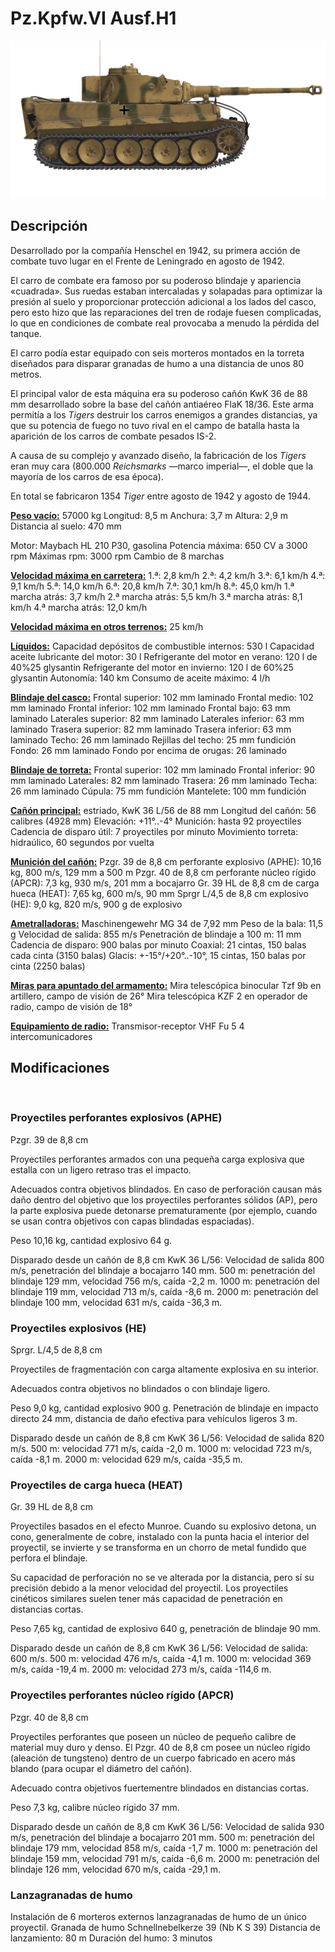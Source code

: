 # Pz.Kpfw.VI Ausf.H1

![_pzvi-h1](../images/_pzvi-h1.png)

## Descripción

Desarrollado por la compañía Henschel en 1942, su primera acción de combate tuvo lugar en el Frente de Leningrado en agosto de 1942.

El carro de combate era famoso por su poderoso blindaje y apariencia «cuadrada». Sus ruedas estaban intercaladas y solapadas para optimizar la presión al suelo y proporcionar protección adicional a los lados del casco, pero esto hizo que las reparaciones del tren de rodaje fuesen complicadas, lo que en condiciones de combate real provocaba a menudo la pérdida del tanque.

El carro podía estar equipado con seis morteros montados en la torreta diseñados para disparar granadas de humo a una distancia de unos 80 metros.

El principal valor de esta máquina era su poderoso cañón KwK 36 de 88 mm desarrollado sobre la base del cañón antiaéreo FlaK 18/36. Este arma permitía a los <i>Tigers</i> destruir los carros enemigos a grandes distancias, ya que su potencia de fuego no tuvo rival en el campo de batalla hasta la aparición de los carros de combate pesados IS-2.

A causa de su complejo y avanzado diseño, la fabricación de los <i>Tigers</i> eran muy cara (800.000 <i>Reichsmarks</i> —marco imperial—, el doble que la mayoría de los carros de esa época). 

En total se fabricaron 1354 <i>Tiger</i> entre agosto de 1942 y agosto de 1944.

<b><u>Peso vacío:</u></b> 57000 kg
Longitud: 8,5 m
Anchura: 3,7 m
Altura: 2,9 m
Distancia al suelo: 470 mm

Motor: Maybach HL 210 P30, gasolina
Potencia máxima: 650 CV a 3000 rpm
Máximas rpm: 3000 rpm
Cambio de 8 marchas

<b><u>Velocidad máxima en carretera:</u></b>
1.ª: 2,8 km/h
2.ª: 4,2 km/h
3.ª: 6,1 km/h
4.ª: 9,1 km/h
5.ª: 14,0 km/h
6.ª: 20,8 km/h
7.ª: 30,1 km/h
8.ª: 45,0 km/h
1.ª marcha atrás: 3,7 km/h
2.ª marcha atrás: 5,5 km/h
3.ª marcha atrás: 8,1 km/h
4.ª marcha atrás: 12,0 km/h

<b><u>Velocidad máxima en otros terrenos:</u></b> 25 km/h

<b><u>Líquidos:</u></b>
Capacidad depósitos de combustible internos: 530 l
Capacidad aceite lubricante del motor: 30 l
Refrigerante del motor en verano: 120 l de 40%25 glysantin
Refrigerante del motor en invierno: 120 l de 60%25 glysantin
Autonomía: 140 km
Consumo de aceite máximo: 4 l/h

<b><u>Blindaje del casco:</u></b>
Frontal superior: 102 mm laminado
Frontal medio: 102 mm laminado
Frontal inferior: 102 mm laminado
Frontal bajo: 63 mm laminado
Laterales superior: 82 mm laminado
Laterales inferior: 63 mm laminado
Trasera superior: 82 mm laminado
Trasera inferior: 63 mm laminado
Techo: 26 mm laminado
Rejillas del techo: 25 mm fundición
Fondo: 26 mm laminado
Fondo por encima de orugas: 26 laminado

<b><u>Blindaje de torreta:</u></b>
Frontal superior: 102 mm laminado
Frontal inferior: 90 mm laminado
Laterales: 82 mm laminado
Trasera: 26 mm laminado
Techa: 26 mm laminado
Cúpula: 75 mm fundición
Mantelete: 100 mm fundición

<b><u>Cañón principal:</u></b> estriado, KwK 36 L/56 de 88 mm
Longitud del cañón: 56 calibres (4928 mm)
Elevación: +11°..-4°
Munición: hasta 92 proyectiles
Cadencia de disparo útil: 7 proyectiles por minuto
Movimiento torreta: hidraúlico, 60 segundos por vuelta

<b><u>Munición del cañón:</u></b>
Pzgr. 39 de 8,8 cm perforante explosivo (APHE): 10,16 kg, 800 m/s, 129 mm a 500 m
Pzgr. 40 de 8,8 cm perforante núcleo rígido (APCR): 7,3 kg, 930 m/s, 201 mm a bocajarro
Gr. 39 HL de 8,8 cm de carga hueca (HEAT): 7,65 kg, 600 m/s, 90 mm
Sprgr L/4,5 de 8,8 cm explosivo (HE): 9,0 kg, 820 m/s, 900 g de explosivo

<b><u>Ametralladoras:</u></b> Maschinengewehr MG 34 de 7,92 mm
Peso de la bala: 11,5 g
Velocidad de salida: 855 m/s
Penetración de blindaje a 100 m: 11 mm
Cadencia de disparo: 900 balas por minuto
Coaxial: 21 cintas, 150 balas cada cinta (3150 balas)
Glacis: +-15°/+20°..-10°, 15 cintas, 150 balas por cinta (2250 balas)

<b><u>Miras para apuntado del armamento:</u></b>
Mira telescópica binocular Tzf 9b en artillero, campo de visión de 26°
Mira telescópica KZF 2 en operador de radio, campo de visión de 18°

<b><u>Equipamiento de radio:</u></b>
Transmisor-receptor VHF Fu 5
4 intercomunicadores


## Modificaciones
﻿

### Proyectiles perforantes explosivos (APHE)

Pzgr. 39 de 8,8 cm

Proyectiles perforantes armados con una pequeña carga explosiva que estalla con un ligero retraso tras el impacto.

Adecuados contra objetivos blindados. En caso de perforación causan más daño dentro del objetivo que los proyectiles perforantes sólidos (AP), pero la parte explosiva puede detonarse prematuramente (por ejemplo, cuando se usan contra objetivos con capas blindadas espaciadas).

Peso 10,16 kg, cantidad explosivo 64 g.

Disparado desde un cañón de 8,8 cm KwK 36 L/56:
Velocidad de salida 800 m/s, penetración del blindaje a bocajarro 140 mm.
500 m: penetración del blindaje 129 mm, velocidad 756 m/s, caída -2,2 m.
1000 m: penetración del blindaje 119 mm, velocidad 713 m/s, caída -8,6 m.
2000 m: penetración del blindaje 100 mm, velocidad 631 m/s, caída -36,3 m.﻿

### Proyectiles explosivos (HE)

Sprgr. L/4,5 de 8,8 cm

Proyectiles de fragmentación con carga altamente explosiva en su interior.

Adecuados contra objetivos no blindados o con blindaje ligero.

Peso 9,0 kg, cantidad explosivo 900 g.
Penetración de blindaje en impacto directo 24 mm, distancia de daño efectiva para vehículos ligeros 3 m.

Disparado desde un cañón de 8,8 cm KwK 36 L/56:
Velocidad de salida 820 m/s.
500 m: velocidad 771 m/s, caída -2,0 m.
1000 m: velocidad 723 m/s, caída -8,1 m.
2000 m: velocidad 629 m/s, caída -35,5 m.﻿

### Proyectiles de carga hueca (HEAT)

Gr. 39 HL de 8,8 cm

Proyectiles basados en el efecto Munroe. Cuando su explosivo detona, un cono, generalmente de cobre, instalado con la punta hacia el interior del proyectil, se invierte y se transforma en un chorro de metal fundido que perfora el blindaje.

Su capacidad de perforación no se ve alterada por la distancia, pero sí su precisión debido a la menor velocidad del proyectil. Los proyectiles cinéticos similares suelen tener más capacidad de penetración en distancias cortas.

Peso 7,65 kg, cantidad de explosivo 640 g, penetración de blindaje 90 mm.

Disparado desde un cañón de 8,8 cm KwK 36 L/56:
Velocidad de salida: 600 m/s.
500 m: velocidad 476 m/s, caída -4,1 m.
1000 m: velocidad 369 m/s, caída -19,4 m.
2000 m: velocidad 273 m/s, caída -114,6 m.﻿

### Proyectiles perforantes núcleo rígido (APCR)

Pzgr. 40 de 8,8 cm

Proyectiles perforantes que poseen un núcleo de pequeño calibre de material muy duro y denso. El Pzgr. 40 de 8,8 cm posee un núcleo rígido (aleación de tungsteno) dentro de un cuerpo fabricado en acero más blando (para ocupar el diámetro del cañón).

Adecuado contra objetivos fuertementre blindados en distancias cortas.

Peso 7,3 kg, calibre núcleo rígido 37 mm.

Disparado desde un cañón de 8,8 cm KwK 36 L/56:
Velocidad de salida 930 m/s, penetración del blindaje a bocajarro 201 mm.
500 m: penetración del blindaje 179 mm, velocidad 858 m/s, caída -1,7 m.
1000 m: penetración del blindaje 159 mm, velocidad 791 m/s, caída -6,6 m.
2000 m: penetración del blindaje 126 mm, velocidad 670 m/s, caída -29,1 m.﻿

### Lanzagranadas de humo

Instalación de 6 morteros externos lanzagranadas de humo de un único proyectil.
Granada de humo Schnellnebelkerze 39 (Nb K S 39)
Distancia de lanzamiento: 80 m
Duración del humo: 3 minutos